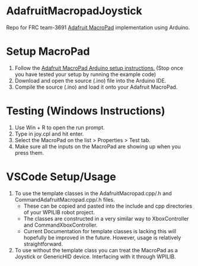 # AdafruitMacropadJoystick
Repo for FRC team-3691 [Adafruit MacroPad](https://www.adafruit.com/product/5128) implementation using Arduino.

# Setup MacroPad
1. Follow the [Adafruit MacroPad Arduino setup instructions.](https://learn.adafruit.com/adafruit-macropad-rp2040/arduino-ide-setup) (Stop once you have tested your setup by running the example code)
2. Download and open the source (.ino) file into the Arduino IDE.
3. Compile the source (.ino) and load it onto your Adafruit MacroPad.

# Testing (Windows Instructions)
1. Use Win + R to open the run prompt.
2. Type in joy.cpl and hit enter.
3. Select the MacroPad on the list > Properties > Test tab.
4. Make sure all the inputs on the MacroPad are showing up when you press them.

# VSCode Setup/Usage
1. To use the template classes in the AdafruitMacropad.cpp/.h and CommandAdafruitMacropad.cpp/.h files.
   - These can be copied and pasted into the include and cpp directories of your WPILIB robot project.
   - The classes are constructed in a very similar way to XboxController and CommandXboxController.
   - Current Documentation for template classes is lacking this will hopefully be improved in the future. However, usage is relatively straightforward.
2. To use without the template class you can treat the MacroPad as a Joystick or GenericHID device. Interfacing with it through WPILIB.
   


